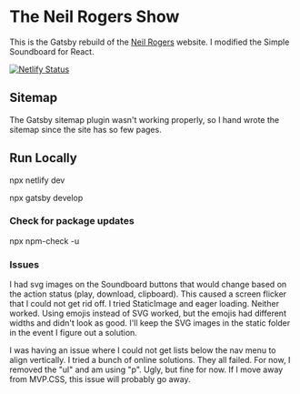 # The Neil Rogers Show

This is the Gatsby rebuild of the [Neil Rogers](https://neilrogers.org) website. I modified the Simple Soundboard for React.

[![Netlify Status](https://api.netlify.com/api/v1/badges/21e91175-f04a-4458-8c3b-2a11caaaed05/deploy-status)](https://app.netlify.com/sites/neil-rogers/deploys)

## Sitemap

The Gatsby sitemap plugin wasn't working properly, so I hand wrote the sitemap since the site has so few pages.

## Run Locally

npx netlify dev

npx gatsby develop

### Check for package updates

npx npm-check -u

### Issues

I had svg images on the Soundboard buttons that would change based on the action status (play, download, clipboard). This caused a screen flicker that I could not get rid off. I tried StaticImage and eager loading. Neither worked. Using emojis instead of SVG worked, but the emojis had different widths and didn't look as good. I'll keep the SVG images in the static folder in the event I figure out a solution.

I was having an issue where I could not get lists below the nav menu to align vertically. I tried a bunch of online solutions. They all failed. For now, I removed the "ul" and am using "p". Ugly, but fine for now. If I move away from MVP.CSS, this issue will probably go away.
